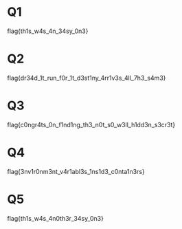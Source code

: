 # Q1
  
  flag{th1s_w4s_4n_34sy_0n3}
  
# Q2
  
  flag{dr34d_1t_run_f0r_1t_d3st1ny_4rr1v3s_4ll_7h3_s4m3}
  
# Q3

  flag{c0ngr4ts_0n_f1nd1ng_th3_n0t_s0_w3ll_h1dd3n_s3cr3t}

# Q4

  flag{3nv1r0nm3nt_v4r1abl3s_1ns1d3_c0nta1n3rs}
  
# Q5

  flag{th1s_w4s_4n0th3r_34sy_0n3}
  

